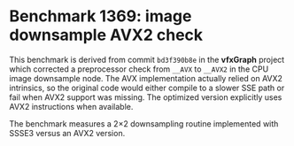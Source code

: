 # Benchmark 1369: image downsample AVX2 check

This benchmark is derived from commit `bd3f390b8e` in the **vfxGraph** project which corrected a preprocessor check from `__AVX` to `__AVX2` in the CPU image downsample node. The AVX implementation actually relied on AVX2 intrinsics, so the original code would either compile to a slower SSE path or fail when AVX2 support was missing. The optimized version explicitly uses AVX2 instructions when available.

The benchmark measures a 2×2 downsampling routine implemented with SSSE3 versus an AVX2 version.
